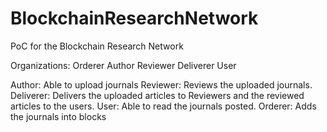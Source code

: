 # BlockchainResearchNetwork

PoC for the Blockchain Research Network


Organizations: 
Orderer
Author
Reviewer
Deliverer
User

Author: Able to upload journals
Reviewer: Reviews the uploaded journals.
Deliverer: Delivers the uploaded articles to Reviewers and the reviewed articles to the users. 
User: Able to read the journals posted. 
Orderer: Adds the journals into blocks

